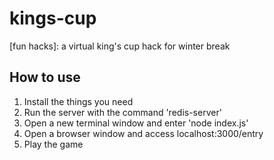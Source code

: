 # kings-cup
[fun hacks]: a virtual king's cup hack for winter break

## How to use ##
1. Install the things you need
2. Run the server with the command 'redis-server'
3. Open a new terminal window and enter 'node index.js'
4. Open a browser window and access localhost:3000/entry
5. Play the game
